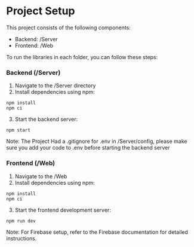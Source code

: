 
# Project Setup

This project consists of the following components:
- Backend: /Server
- Frontend: /Web

To run the libraries in each folder, you can follow these steps:

### Backend (/Server)
1. Navigate to the /Server directory
2. Install dependencies using npm:
```
npm install
npm ci
```
3. Start the backend server:
```
npm start
```
Note: The Project Had a .gitignore for .env in /Server/config, please make sure you add your code to .env before starting the backend server


### Frontend (/Web)
1. Navigate to the /Web
2. Install dependencies using npm:
```
npm install
npm ci
```
3. Start the frontend development server:
```
npm run dev
```
Note: For Firebase setup, refer to the Firebase documentation for detailed instructions.